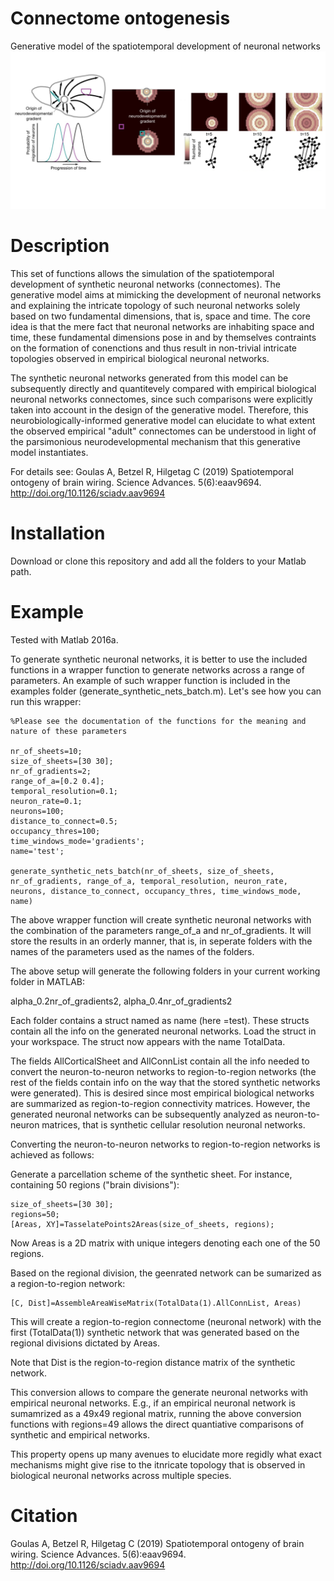 # Connectome ontogenesis
Generative model of the spatiotemporal development of neuronal networks
![generative_model_neuronal_nets](generative_model_neuronal_nets.png)

# Description

This set of functions allows the simulation of the spatiotemporal development of synthetic neuronal networks (connectomes). The generative model aims at mimicking the development of neuronal networks and explaining the intricate topology of such neuronal networks solely based on two fundamental dimensions, that is, space and time. The core idea is that the mere fact that neuronal networks are inhabiting space and time, these fundamental dimensions pose in and by themselves contraints on the formation of conenctions and thus result in non-trivial intricate topologies observed in empirical biological neuronal networks. 

The synthetic neuronal networks generated from this model can be subsequently directly and quantitevely compared with empirical biological neuronal networks connectomes, since such comparisons were explicitly taken into account in the design of the generative model. Therefore, this neurobiologically-informed generative model can elucidate to what extent the observed empirical "adult" connectomes can be understood in light of the parsimonious neurodevelopmental mechanism that this generative model instantiates.

For details see:
Goulas A, Betzel R, Hilgetag C (2019) Spatiotemporal ontogeny of brain wiring. Science Advances. 5(6):eaav9694. http://doi.org/10.1126/sciadv.aav9694

# Installation

Download or clone this repository and add all the folders to your Matlab path.

# Example

Tested with Matlab 2016a.

To generate synthetic neuronal networks, it is better to use the included functions in a wrapper function to generate networks across a range of parameters. An example of such wrapper function is included in the examples folder (generate_synthetic_nets_batch.m). Let's see how you can run this wrapper:

```
%Please see the documentation of the functions for the meaning and nature of these parameters

nr_of_sheets=10;
size_of_sheets=[30 30];
nr_of_gradients=2;
range_of_a=[0.2 0.4];    
temporal_resolution=0.1; 
neuron_rate=0.1;
neurons=100;
distance_to_connect=0.5;
occupancy_thres=100;
time_windows_mode='gradients';
name='test';

generate_synthetic_nets_batch(nr_of_sheets, size_of_sheets, nr_of_gradients, range_of_a, temporal_resolution, neuron_rate, neurons, distance_to_connect, occupancy_thres, time_windows_mode, name)
```

The above wrapper function will create synthetic neuronal networks with the combination of the parameters range_of_a and nr_of_gradients. It will store the results in an orderly manner, that is, in seperate folders with the names of the parameters used as the names of the folders. 

The above setup will generate the following folders in your current working folder in MATLAB: 

alpha_0.2nr_of_gradients2, alpha_0.4nr_of_gradients2

Each folder contains a struct named as name (here =test). These structs contain all the info on the generated neuronal networks. Load the struct in your workspace. The struct now appears with the name TotalData.

The fields AllCorticalSheet and AllConnList contain all the info needed to convert the neuron-to-neuron networks to region-to-region networks (the rest of the fields contain info on the way that the stored synthetic networks were generated). This is desired since most empirical biological networks are summarized as region-to-region connectivity matrices. However, the generated neuronal networks can be subsequently analyzed as neuron-to-neuron matrices, that is synthetic cellular resolution neuronal networks.

Converting the neuron-to-neuron networks to region-to-region networks is achieved as follows:

Generate a parcellation scheme of the synthetic sheet. For instance, containing 50 regions ("brain divisions"):

```
size_of_sheets=[30 30];
regions=50;
[Areas, XY]=TasselatePoints2Areas(size_of_sheets, regions);
```

Now Areas is a 2D matrix with unique integers denoting each one of the 50 regions.

Based on the regional division, the geenrated network can be sumarized as a region-to-region network:

```
[C, Dist]=AssembleAreaWiseMatrix(TotalData(1).AllConnList, Areas)
```

This will create a region-to-region connectome (neuronal network) with the first (TotalData(1)) synthetic network that was generated based on the regional divisions dictated by Areas.

Note that Dist is the region-to-region distance matrix of the synthetic network.

This conversion allows to compare the generate neuronal networks with empirical neuronal networks. E.g., if an empirical neuronal network is sumamrized as a 49x49 regional matrix, running the above conversion functions with regions=49 allows the direct quantiative comparisons of synthetic and empirical networks. 

This property opens up many avenues to elucidate more regidly what exact mechanisms might give rise to the itnricate topology that is observed in biological neuronal networks across multiple species.

# Citation

Goulas A, Betzel R, Hilgetag C (2019) Spatiotemporal ontogeny of brain wiring. Science Advances. 5(6):eaav9694. http://doi.org/10.1126/sciadv.aav9694
